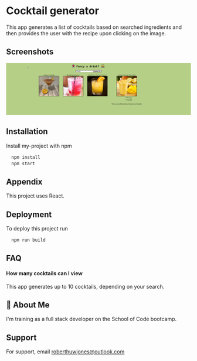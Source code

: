 # Cocktail generator

This app generates a list of cocktails based on searched ingredients and then provides the user with the recipe upon clicking on the image.

## Screenshots

<img src="./Screenshot.png" alt="example"/>

## Installation

Install my-project with npm

```bash
  npm install
  npm start
```

## Appendix

This project uses React.

## Deployment

To deploy this project run

```bash
  npm run build
```

## FAQ

#### How many cocktails can I view

This app generates up to 10 cocktails, depending on your search.

## 🚀 About Me

I'm training as a full stack developer on the School of Code bootcamp.

## Support

For support, email roberthuwjones@outlook.com
